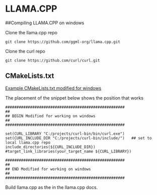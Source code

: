 # LLAMA.CPP

##Compiling LLAMA.CPP on windows

Clone the llama.cpp repo
```
git clone https://github.com/ggml-org/llama.cpp.git
```

Clone the curl repo
```
git clone https://github.com/curl/curl.git
```


## CMakeLists.txt

[Example CMakeLists.txt modified for windows](./CMakeLists.txt)

The placement of the snippet below shows the position that works
```
#####################################################
##
## BEGIN Modified for working on windows
##
#####################################################

set(CURL_LIBRARY "C:/projects/curl-bin/bin/curl.exe")
set(CURL_INCLUDE_DIR "C:/projects/curl-bin/include/")	## set to local llama.cpp repo
include_directories(${CURL_INCLUDE_DIR})
#target_link_libraries(your_target_name ${CURL_LIBRARY})

#####################################################
##
## END Modified for working on windows
##
#####################################################
```

Build llama.cpp as the in the llama.cpp docs.